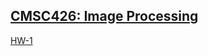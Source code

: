 ## [CMSC426: Image Processing](https://ambi-ly.github.io/cmsc426)
[HW-1](https://ambi-ly.github.io/cmsc426/hw1.html)
